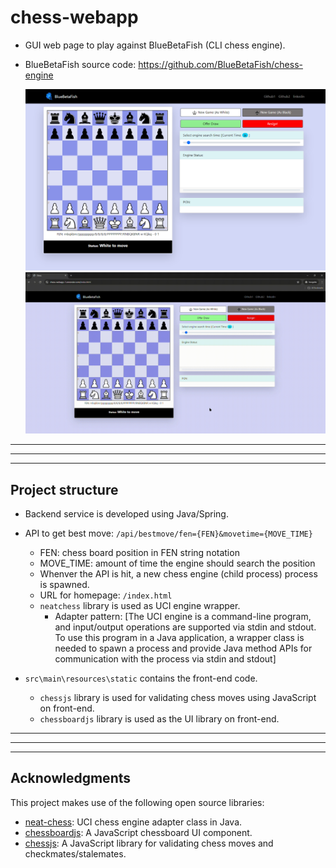 # chess-webapp
- GUI web page to play against BlueBetaFish (CLI chess engine).
- BlueBetaFish source code: https://github.com/BlueBetaFish/chess-engine

    <img src='readme-images/ui_screenshot.png'>

    <img src='readme-images/checkmate.gif'>

-----------
---------
----------

## Project structure
- Backend service is developed using Java/Spring.
- API to get best move: `/api/bestmove/fen={FEN}&movetime={MOVE_TIME}`
    - FEN: chess board position in FEN string notation
    - MOVE_TIME: amount of time the engine should search the position
    - Whenver the API is hit, a new chess engine (child process) process is spawned. 
    - URL for homepage: `/index.html`
    - `neatchess` library is used as UCI engine wrapper.
        - Adapter pattern: [The UCI engine is a command-line program, and input/output operations are supported via stdin and stdout. To use this program in a Java application, a wrapper class is needed to spawn a process and provide Java method APIs for communication with the process via stdin and stdout] 
        
- `src\main\resources\static` contains the front-end code.
    - `chessjs` library is used for validating chess moves using JavaScript on front-end.
    - `chessboardjs` library is used as the UI library on front-end.


-----------
------------
----------

## Acknowledgments

This project makes use of the following open source libraries:

- [neat-chess](https://github.com/nomemory/neat-chess): UCI chess engine adapter class in Java.
- [chessboardjs](https://github.com/oakmac/chessboardjs/): A JavaScript chessboard UI component.
- [chessjs](https://github.com/jhlywa/chess.js/tree/master): A JavaScript library for validating chess moves and checkmates/stalemates.
